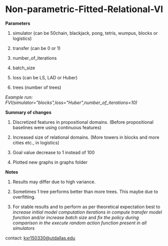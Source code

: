 # Non-parametric-Fitted-Relational-VI


**Parameters**

1. simulator (can be 50chain, blackjack, pong, tetris, wumpus, blocks or logistics)

2. transfer (can be 0 or 1)

3. number_of_iterations

4. batch_size

5. loss (can be LS, LAD or Huber)

6. trees (number of trees)

*Example run: FVI(simulator="blocks",loss="Huber",number_of_iterations=10)*

**Summary of changes**

1. Discretized features in propositional domains. (Before propositional baselines were using continuous features)

2. Increased size of relational domains. (More towers in blocks and more cities etc., in logistics)

3. Goal value decrease to 1 instead of 100

4. Plotted new graphs in graphs folder

**Notes**

1. Results may differ due to high variance.

2. Sometimes 1 tree performs better than more trees. This maybe due to overfitting.

3. For stable results and to perform as per theoretical expectation best to *increase initial model computation iterations in compute transfer model function* and/or *increase batch size* and *fix the policy during comparison in the execute random action function present in all simulators*

contact: kxr150330@utdallas.edu
